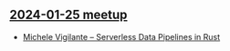 ## [2024-01-25 meetup](https://www.meetup.com/rust-vienna/events/298504153/)

* [Michele Vigilante – Serverless Data Pipelines in Rust](https://github.com/zZKato/serverless-pipelines-in-rust/)
